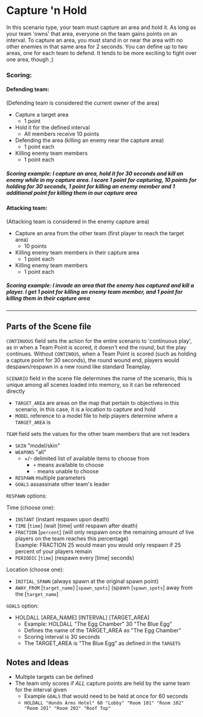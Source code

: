 # Capture 'n Hold

In this scenario type, your team must capture an area and hold it.  As long as your team 'owns' that area, everyone on the team gains points on an interval.  To capture an area, you must stand in or near the area with no other enemies in that same area for 2 seconds.  You can define up to two areas, one for each team to defend.  It tends to be more exciting to fight over one area, though ;)

### Scoring:

#### Defending team:
(Defending team is considered the current owner of the area)
* Capture a target area
    * 1 point
* Hold it for the defined interval
    * All members receive 10 points
* Defending the area (killing an enemy near the capture area)
    * 1 point each
* Killing enemy team members
    * 1 point each

##### Scoring example: I capture an area, hold it for 30 seconds and kill an enemy while in my capture area.  I score 1 point for capturing, 10 points for holding for 30 seconds, 1 point for killing an enemy member and 1 additional point for killing them in our capture area

#### Attacking team:
(Attacking team is considered in the enemy capture area)
* Capture an area from the other team (first player to reach the target area)
    * 10 points
* Killing enemy team members in their capture area
    * 1 point each
* Killing enemy team members
    * 1 point each

##### Scoring example: I invade an area that the enemy has captured and kill a player.  I get 1 point for killing an enemy team member, and 1 point for killing them in their capture area
---

## Parts of the Scene file
`CONTINUOUS` field sets the action for the entire scenario to 'continuous play', as in when a Team Point is scored, it doesn't end the round, but the play continues.  Without `CONTINOUS`, when a Team Point is scored (such as holding a capture point for 30 seconds), the round wound end, players would despawn/respawn in a new round like standard Teamplay.

`SCENARIO` field in the scene file determines the name of the scenario, this is unique among all scenes loaded into memory, so it can be referenced directly

* `TARGET_AREA` are areas on the map that pertain to objectives in this scenario, in this case, it is a location to capture and hold
* `MODEL` reference to a model file to help players determine where a `TARGET_AREA` is

`TEAM` field sets the values for the other team members that are not leaders
* `SKIN` "model/skin"
* `WEAPONS` "all"
    * +/- delimited list of available items to choose from
        * `+` means available to choose
        * `-` means unable to choose
* `RESPAWN` multiple parameters
* `GOALS` assassinate other team's leader

`RESPAWN` options:

Time (choose one):
* `INSTANT` (instant respawn upon death)
* `TIME` [`time`] (wait [time] until respawn after death)
* `FRACTION` [`percent`] (will only respawn once the remaining amount of live players on the team reaches this percentage)  
Example: FRACTION 25 would mean you would only respawn if 25 percent of your players remain
* `PERIODIC` [`time`] (respawn every [time] seconds)

Location (choose one):
* `INITIAL_SPAWN` (always spawn at the original spawn point)
* `AWAY_FROM` [`target_name`] [`spawn_spots`] (spawn [`spawn_spots`] away from the [`target_name`]

`GOALS` option:
* HOLDALL [AREA_NAME] [INTERVAL] [TARGET_AREA]
    * Example: HOLDALL "The Egg Chamber" 30 "The Blue Egg"
    * Defines the name of the TARGET_AREA as "The Egg Chamber"
    * Scoring interval is 30 seconds
    * The TARGET_AREA is "The Blue Egg" as defined in the `TARGETS`

## Notes and Ideas

* Multiple targets can be defined
* The team only scores if _ALL_ capture points are held by the same team for the interval given
    * Example `GOALS` that would need to be held at once for 60 seconds
    * `HOLDALL "Hondo Arms Hotel" 60 "Lobby" "Room 101" "Room 102" "Room 201" "Room 202" "Roof Top"`
